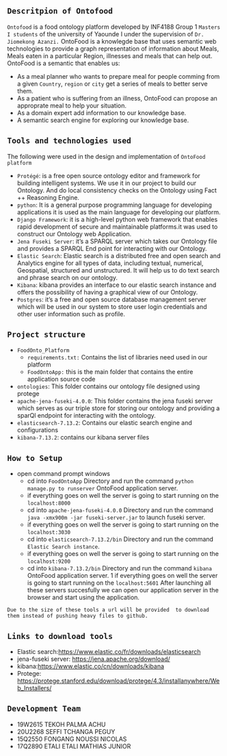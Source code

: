 ##  `Descritpion of Ontofood`

`Ontofood` is a food ontology platform developed by INF4188 Group 1 `Masters I students` of the university of Yaounde I under the supervision of `Dr. Jiomekong Azanzi.`
OntoFood is a knowlegde base that uses semantic web technologies to provide a graph representation of  information about Meals, Meals eaten in a particular Region, illnesses and meals that can help out. OntoFood is a semantic  that enables us:
- As a meal planner who wants to prepare meal for people comming from  a given `Country`, `region` or `city`   get a series of meals to better serve them.
- As a patient who is suffering from an illness, OntoFood can propose an approprate meal to help your situation.
- As a domain expert add information to our knowledge base.
- A semantic search engine for exploring our knowledge base.

## `Tools and technologies used`

The following were used in the design and implementation of `OntoFood platform`
- `Protégé`: is a free open source ontology editor and framework for building intelligent systems. We use it in our project to build our Ontology. And do local consistency checks on the Ontology using Fact ++ Reasoning Engine.
- `python`: It is a general purpose programming language for developing applications it is used as the main language for developing our platform. 
- `Django Framework`: it is a high-level python web framework that enables rapid development of secure and maintainable platforms.it was used to construct our Ontology web Application.
- `Jena Fuseki Server`: it’s a SPARQL server which takes our Ontology file and provides a SPARQL End point for interacting with our Ontology.
- `Elastic Search`: Elastic search is a distributed free and open search and Analytics engine for all types of data, including textual, numerical, Geospatial, structured and unstructured. It will help us to do text search and phrase search on our ontology.
- `Kibana`: kibana provides an interface to our elastic search instance and offers the possibility of having a graphical view of our Ontology.
- `Postgres`: it’s a free and open source database management server which will be used in our system to store user login credentials and other user information such as profile. 

## `Project structure`
- `FoodOnto_Platform`
    - `requirements.txt:` Contains the list of libraries need used in our platform
    - `FoodOntoApp:` this is the main folder that contains the entire application source code
- `ontologies`: This folder contains our ontology file designed using protege
- `apache-jena-fuseki-4.0.0`: This folder contains the jena fuseki server which serves as our triple store for storing our ontology and providing a sparQl endpoint for interacting with the ontology.
- `elasticsearch-7.13.2`: Contains our elastic search engine and configurations
- `kibana-7.13.2`: contains our kibana server files

## `How to Setup `
- open command prompt windows
    - cd into `FoodOntoApp` Directory and run the command `python manage.py to runserver` OntoFood application server.
    - if everything goes on well the server is going to start running on the `localhost:8000`
    - cd into `apache-jena-fuseki-4.0.0` Directory and run the command `java -xmx900m -jar fuseki-server.jar` to launch fuseki server.
    - if everything goes on well the server is going to start running on the `localhost:3030`
    - cd into `elasticsearch-7.13.2/bin` Directory and run the command `Elastic Search instance`.
    - if everything goes on well the server is going to start running on the `localhost:9200`
    - cd into `kibana-7.13.2/bin` Directory and run the command `kibana` OntoFood application server.
    1 if everything goes on well the server is going to start running on the `localhost:5601`
  After launching all these servers succesfully we can open our application server in the browser and start using the application.

`Due to the size of these tools a url will be provided  to download them instead of pushing heavy files to github.`
## `Links to download tools`
- Elastic search:https://www.elastic.co/fr/downloads/elasticsearch
- jena-fuseki server: https://jena.apache.org/download/
- kibana:https://www.elastic.co/cn/downloads/kibana
- Protege: https://protege.stanford.edu/download/protege/4.3/installanywhere/Web_Installers/

## `Development Team`
- 19W2615	TEKOH PALMA ACHU
- 20U2268	SEFFI TCHANGA PEGUY	
- 15Q2550	FONGANG NOUSSI NICOLAS	
- 17Q2890	ETALI ETALI MATHIAS JUNIOR	

